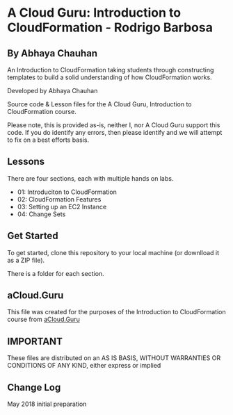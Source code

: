 # A Cloud Guru: Introduction to CloudFormation - Rodrigo Barbosa
## By Abhaya Chauhan

An Introduction to CloudFormation taking students through constructing templates to build a solid understanding of how CloudFormation works.
 
Developed by Abhaya Chauhan

Source code & Lesson files for the A Cloud Guru, Introduction to CloudFormation course.

Please note, this is provided as-is, neither I, nor A Cloud Guru support this code. If you do identify any errors, then please identify and we will attempt to fix on a best efforts basis.

## Lessons

There are four sections, each with multiple hands on labs.

- 01: Introduciton to CloudFormation
- 02: CloudFormation Features
- 03: Setting up an EC2 Instance
- 04: Change Sets

## Get Started

To get started, clone this repository to your local machine (or downlload it as a ZIP file).

There is a folder for each section.

## aCloud.Guru
This file was created for the purposes of the Introduction to CloudFormation course from [aCloud.Guru](https://acloud.guru)

## IMPORTANT
These files are distributed on an AS IS BASIS, WITHOUT WARRANTIES OR CONDITIONS OF ANY KIND, either express or implied

## Change Log 
May 2018 initial preparation
